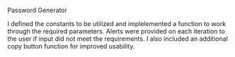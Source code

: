 Password Generator

I defined the constants to be utilized and implelemented a function to work through the required parameters. Alerts  were provided on each iteration to the user if input did not meet the requirements. I also included an additional copy button function for improved usability.

